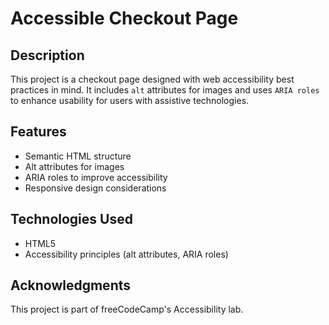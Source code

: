 # Accessible Checkout Page

## Description
This project is a checkout page designed with web accessibility best practices in mind. It includes `alt` attributes for images and uses `ARIA roles` to enhance usability for users with assistive technologies.

## Features
- Semantic HTML structure
- Alt attributes for images
- ARIA roles to improve accessibility
- Responsive design considerations

## Technologies Used
- HTML5
- Accessibility principles (alt attributes, ARIA roles)

## Acknowledgments
This project is part of freeCodeCamp's Accessibility lab.
